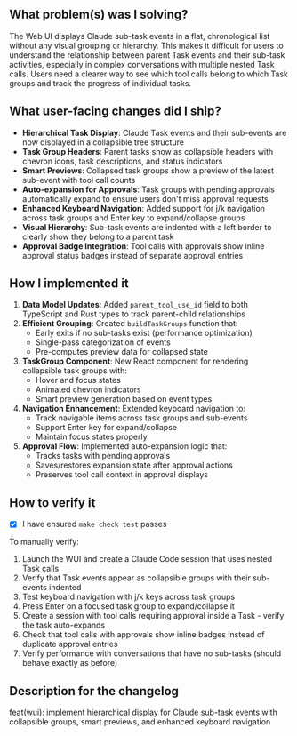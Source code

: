 ## What problem(s) was I solving?

The Web UI displays Claude sub-task events in a flat, chronological list without any visual grouping or hierarchy. This makes it difficult for users to understand the relationship between parent Task events and their sub-task activities, especially in complex conversations with multiple nested Task calls. Users need a clearer way to see which tool calls belong to which Task groups and track the progress of individual tasks.

## What user-facing changes did I ship?

- **Hierarchical Task Display**: Claude Task events and their sub-events are now displayed in a collapsible tree structure
- **Task Group Headers**: Parent tasks show as collapsible headers with chevron icons, task descriptions, and status indicators
- **Smart Previews**: Collapsed task groups show a preview of the latest sub-event with tool call counts
- **Auto-expansion for Approvals**: Task groups with pending approvals automatically expand to ensure users don't miss approval requests
- **Enhanced Keyboard Navigation**: Added support for j/k navigation across task groups and Enter key to expand/collapse groups
- **Visual Hierarchy**: Sub-task events are indented with a left border to clearly show they belong to a parent task
- **Approval Badge Integration**: Tool calls with approvals show inline approval status badges instead of separate approval entries

## How I implemented it

1. **Data Model Updates**: Added `parent_tool_use_id` field to both TypeScript and Rust types to track parent-child relationships
2. **Efficient Grouping**: Created `buildTaskGroups` function that:
   - Early exits if no sub-tasks exist (performance optimization)
   - Single-pass categorization of events
   - Pre-computes preview data for collapsed state
3. **TaskGroup Component**: New React component for rendering collapsible task groups with:
   - Hover and focus states
   - Animated chevron indicators
   - Smart preview generation based on event types
4. **Navigation Enhancement**: Extended keyboard navigation to:
   - Track navigable items across task groups and sub-events
   - Support Enter key for expand/collapse
   - Maintain focus states properly
5. **Approval Flow**: Implemented auto-expansion logic that:
   - Tracks tasks with pending approvals
   - Saves/restores expansion state after approval actions
   - Preserves tool call context in approval displays

## How to verify it

- [x] I have ensured `make check test` passes

To manually verify:
1. Launch the WUI and create a Claude Code session that uses nested Task calls
2. Verify that Task events appear as collapsible groups with their sub-events indented
3. Test keyboard navigation with j/k keys across task groups
4. Press Enter on a focused task group to expand/collapse it
5. Create a session with tool calls requiring approval inside a Task - verify the task auto-expands
6. Check that tool calls with approvals show inline badges instead of duplicate approval entries
7. Verify performance with conversations that have no sub-tasks (should behave exactly as before)

## Description for the changelog

feat(wui): implement hierarchical display for Claude sub-task events with collapsible groups, smart previews, and enhanced keyboard navigation